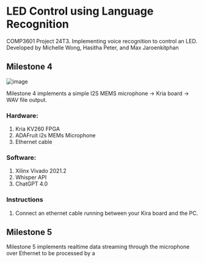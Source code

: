 # LED Control using Language Recognition

COMP3601 Project 24T3. Implementing voice recognition to control an LED. 
Developed by Michelle Wong, Hasitha Peter, and Max Jaroenkitphan

## Milestone 4 

![image](https://github.com/user-attachments/assets/19ea688e-7bc7-4cf1-9c4e-92b774c0bfa3)

Milestone 4 implements a simple I2S MEMS microphone -> Kria board -> WAV file output. 

### Hardware:
1. Kria KV260 FPGA
2. ADAFruit i2s MEMs Microphone
3. Ethernet cable

### Software:
1. Xilinx Vivado 2021.2
2. Whisper API
3. ChatGPT 4.0


### Instructions 
1. Connect an ethernet cable running between your Kira board and the PC.



## Milestone 5

Milestone 5 implements realtime data streaming through the microphone over Ethernet to be processed by a 
